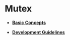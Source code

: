 # Mutex<a name="EN-US_TOPIC_0000001123948099"></a>

-   **[Basic Concepts](kernel-mini-basic-ipc-mutex-basic.md)**  

-   **[Development Guidelines](kernel-mini-basic-ipc-mutex-guide.md)**  



